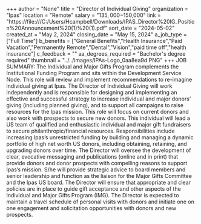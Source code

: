+++
author = "None"
title = "Director of Individual Giving"
organization = "Ipas"
location = "Remote"
salary = "$135,000-$150,000"
link = "https://file:///C:/Users/Hcampbell/Downloads/IPAS_Director%20IG_Position%20Announcement%20(1)%20(1).pdf"
sort_date = "2024-05-02"
created_at = "May 2, 2024"
closing_date = "May 15, 2024"
a_job_type = ["Full Time"]
b_benefits = ["General Benefits","Health Insurance","Paid Vacation","Permanently Remote","Dental","Vision","paid time off","health insurance"]
c_feedback = ""
aa_degrees_required = "Bachelor's degree required"
thumbnail = "../../images/IPAs-Logo_0aa8ea9d.PNG"
+++
JOB SUMMARY:
The Individual and Major Gifts Program complements the Institutional Funding Program and sits within the Development Service Node. This role will review and implement recommendations to re-imagine individual giving at Ipas.
The Director of Individual Giving will work independently and is responsible for designing and implementing an effective and successful strategy to increase individual and major donors’ giving (including planned giving), and to support all campaigns to raise resources for the Ipas mission.  This role will focus on current donors and also work with prospects to secure new donors. This individual will lead a US team of qualified and enthusiastic individual and major gift fundraisers to secure philanthropic/financial resources. 
Responsibilities include increasing Ipas’s unrestricted funding by building and managing a dynamic portfolio of high net worth US donors, including obtaining, retaining, and upgrading donors over time. The Director will oversee the development of clear, evocative messaging and publications (online and in print) that provide donors and donor prospects with compelling reasons to support Ipas’s mission. 
S/he will provide strategic advice to board members and senior leadership and function as the liaison for the Major Gifts Committee and the Ipas US board. The Director will ensure that appropriate and clear policies are in place to guide gift acceptance and other aspects of the Individual and Major Gifts Program (IMG). 
The Director is expected to maintain a travel schedule of personal visits with donors and initiate one on one engagement and solicitation opportunities with donors and new prospects.
